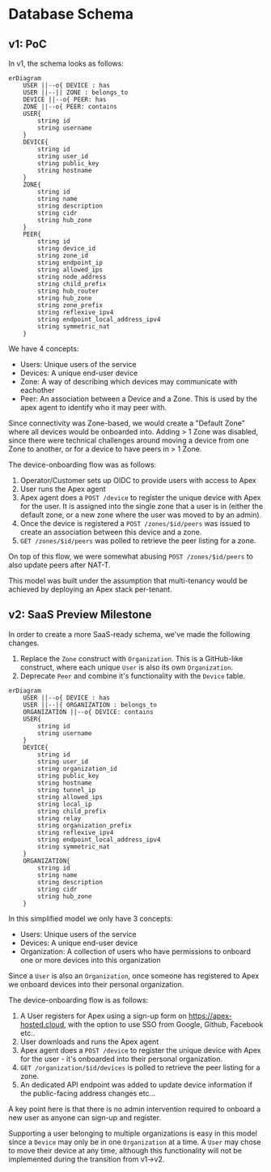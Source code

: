# Database Schema

## v1: PoC

In v1, the schema looks as follows:

```mermaid
erDiagram
    USER ||--o{ DEVICE : has
    USER ||--|| ZONE : belongs_to
    DEVICE ||--o{ PEER: has
    ZONE ||--o{ PEER: contains
    USER{
        string id
        string username
    }
    DEVICE{
        string id
        string user_id
        string public_key
        string hostname
    }
    ZONE{
        string id
        string name
        string description
        string cidr
        string hub_zone
    }
    PEER{
        string id
        string device_id
        string zone_id
        string endpoint_ip
        string allowed_ips
        string node_address
        string child_prefix
        string hub_router
        string hub_zone
        string zone_prefix
        string reflexive_ipv4
        string endpoint_local_address_ipv4
        string symmetric_nat
    }
```

We have 4 concepts:

- Users: Unique users of the service
- Devices: A unique end-user device
- Zone: A way of describing which devices may communicate with eachother
- Peer: An association between a Device and a Zone. This is used by the apex agent to identify who it may peer with.

Since connectivity was Zone-based, we would create a "Default Zone" where all devices would be onboarded into. Adding > 1 Zone was disabled, since there were technical challenges around moving a device from one Zone to another, or for a device to have peers in > 1 Zone.

The device-onboarding flow was as follows:

1. Operator/Customer sets up OIDC to provide users with access to Apex
1. User runs the Apex agent
1. Apex agent does a `POST /device` to register the unique device with Apex for the user. It is assigned into the single zone that a user is in (either the default zone, or a new zone where the user was moved to by an admin).
1. Once the device is registered a `POST /zones/$id/peers` was issued to create an association between this device and a zone.
1. `GET /zones/$id/peers` was polled to retrieve the peer listing for a zone.

On top of this flow, we were somewhat abusing `POST /zones/$id/peers` to also update peers after NAT-T.

This model was built under the assumption that multi-tenancy would be achieved by deploying an Apex stack per-tenant.

## v2: SaaS Preview Milestone

In order to create a more SaaS-ready schema, we've made the following changes.

1. Replace the `Zone` construct with `Organization`. This is a GitHub-like construct, where each unique `User` is also its own `Organization`.
1. Deprecate `Peer` and combine it's functionality with the `Device` table.

```mermaid
erDiagram
    USER ||--o{ DEVICE : has
    USER ||--|{ ORGANIZATION : belongs_to
    ORGANIZATION ||--o{ DEVICE: contains
    USER{
        string id
        string username
    }
    DEVICE{
        string id
        string user_id
        string organization_id
        string public_key
        string hostname
        string tunnel_ip
        string allowed_ips
        string local_ip
        string child_prefix
        string relay
        string organization_prefix
        string reflexive_ipv4
        string endpoint_local_address_ipv4
        string symmetric_nat
    }
    ORGANIZATION{
        string id
        string name
        string description
        string cidr
        string hub_zone
    }
```

In this simplified model we only have 3 concepts:

- Users: Unique users of the service
- Devices: A unique end-user device
- Organization: A collection of users who have permissions to onboard one or more devices into this organization

Since a `User` is also an `Organization`, once someone has registered to Apex we onboard devices into their personal organization.

The device-onboarding flow is as follows:

1. A User registers for Apex using a sign-up form on <https://apex-hosted.cloud>, with the option to use SSO from Google, Github, Facebook etc..
1. User downloads and runs the Apex agent
1. Apex agent does a `POST /device` to register the unique device with Apex for the user - it's onboarded into their personal organization.
1. `GET /organization/$id/devices` is polled to retrieve the peer listing for a zone.
1. An dedicated API endpoint was added to update device information if the public-facing address changes etc...

A key point here is that there is no admin intervention required to onboard a new user as anyone can sign-up and register.

Supporting a user belonging to multiple organizations is easy in this model since a `Device` may only be in one `Organization` at a time. A `User` may chose to move their device at any time, although this functionality will not be implemented during the transition from v1->v2.
